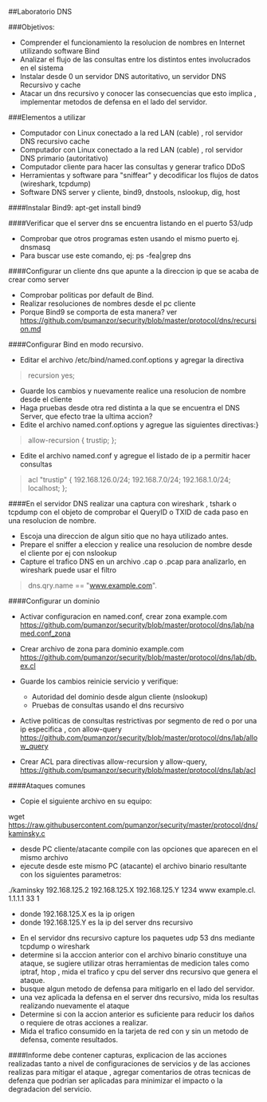 ##Laboratorio DNS

###Objetivos:

* Comprender el funcionamiento la resolucion de nombres en Internet utilizando software Bind
* Analizar el flujo de las consultas entre los distintos entes involucrados en el sistema
* Instalar desde 0 un servidor DNS autoritativo, un servidor DNS Recursivo y cache
* Atacar un dns recursivo y conocer las consecuencias que esto implica , implementar metodos de defensa en el lado del servidor.

###Elementos a utilizar

* Computador con Linux conectado a la red LAN (cable) , rol servidor DNS recursivo cache
* Computador con Linux conectado a la red LAN (cable) , rol servidor DNS primario (autoritativo)
* Computador cliente para hacer las consultas y generar trafico DDoS
* Herramientas y software para "sniffear" y decodificar los flujos de datos (wireshark, tcpdump)
* Software DNS server y cliente, bind9, dnstools, nslookup, dig, host

####Instalar Bind9: apt-get install bind9

####Verificar que el server dns se encuentra listando en el puerto 53/udp
- Comprobar que otros programas esten usando el mismo puerto ej. dnsmasq
- Para buscar use este comando, ej:  ps -fea|grep dns

####Configurar un cliente dns que apunte a la direccion ip que se acaba de crear como server

- Comprobar politicas por default de Bind.
- Realizar resoluciones de nombres desde el pc cliente
- Porque Bind9 se comporta de esta manera? ver https://github.com/pumanzor/security/blob/master/protocol/dns/recursion.md

####Configurar Bind en modo recursivo.
- Editar el archivo /etc/bind/named.conf.options y agregar la directiva

> recursion yes;

- Guarde los cambios y nuevamente realice una resolucion de nombre desde el cliente
- Haga pruebas desde otra red distinta a la que se encuentra el DNS Server, que efecto trae la ultima accion?
- Edite el archivo named.conf.options y agregue las siguientes directivas:}

> allow-recursion { trustip; };

- Edite el archivo named.conf y agregue el listado de ip a permitir hacer consultas

> acl "trustip" {
192.168.126.0/24; 192.168.7.0/24; 192.168.1.0/24; localhost;
};

####En el servidor DNS realizar una captura con wireshark , tshark o tcpdump con el objeto de comprobar el QueryID o TXID de cada paso en una resolucion de nombre.

- Escoja una direccion de algun sitio que no haya utilizado antes.
- Prepare el sniffer a eleccion y realice una resolucion de nombre desde el cliente por ej con nslookup
- Capture el trafico DNS en un archivo .cap o .pcap para analizarlo, en wireshark puede usar el filtro

> dns.qry.name == "www.example.com".

####Configurar un dominio

* Activar configuracion en named.conf, crear zona example.com
https://github.com/pumanzor/security/blob/master/protocol/dns/lab/named.conf_zona

* Crear archivo de zona para dominio example.com
https://github.com/pumanzor/security/blob/master/protocol/dns/lab/db.ex.cl

* Guarde los cambios reinicie servicio y verifique:
  - Autoridad del dominio desde algun cliente (nslookup)
  - Pruebas de consultas usando el dns recursivo
* Active politicas de consultas restrictivas por segmento de red o por una ip especifica , con allow-query
https://github.com/pumanzor/security/blob/master/protocol/dns/lab/allow_query

* Crear ACL para directivas allow-recursion y allow-query, https://github.com/pumanzor/security/blob/master/protocol/dns/lab/acl

####Ataques comunes

* Copie el siguiente archivo en su equipo:

wget https://raw.githubusercontent.com/pumanzor/security/master/protocol/dns/kaminsky.c

* desde PC cliente/atacante compile con las opciones que aparecen en el mismo archivo
* ejecute desde este mismo PC (atacante) el archivo binario resultante con los siguientes parametros:

./kaminsky 192.168.125.2 192.168.125.X 192.168.125.Y 1234 www example.cl. 1.1.1.1 33 1

  - donde 192.168.125.X es la ip origen
  - donde 192.168.125.Y es la ip del server dns recursivo
  
* En el servidor dns recursivo capture los paquetes udp 53 dns mediante tcpdump o wireshark
* determine si la acccion anterior con el archivo binario constituye una ataque, se sugiere utilizar otras herramientas de medicion tales como iptraf, htop , mida el trafico y cpu del server dns recursivo que genera el ataque.
* busque algun metodo de defensa para mitigarlo en el lado del servidor.
* una vez aplicada la defensa en el server dns recursivo, mida los resultas realizando nuevamente el ataque
* Determine si con la accion anterior es suficiente para reducir los daños o requiere de otras acciones a realizar.
* Mida el trafico consumido en la tarjeta de red con y sin un metodo de defensa, comente resultados.

####Informe debe contener capturas, explicacion de las acciones realizadas tanto a nivel de configuraciones de servicios y de las acciones realizas para mitigar el ataque , agregar comentarios de otras tecnicas de defenza que podrian ser aplicadas para minimizar el impacto o la degradacion del servicio.





